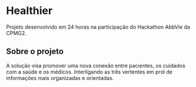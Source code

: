 # Healthier
Projeto desenvolvido em 24 horas na participação do Hackathon AbbVie da CPMG2. 

Sobre o projeto
-----
A solução visa promover uma nova conexão entre pacientes, os cuidados com a saúde e os médicos. Interligando as três vertentes em prol de informações mais organizadas e orientadas.

